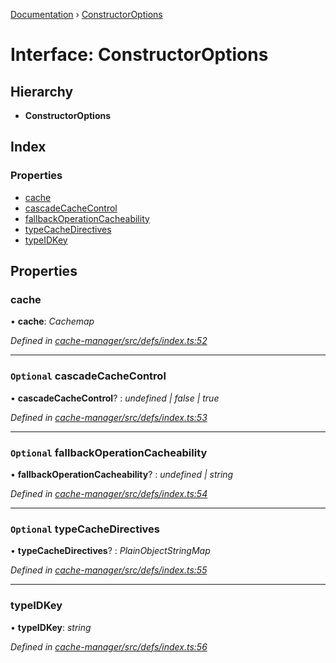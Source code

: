 [Documentation](../README.md) › [ConstructorOptions](constructoroptions.md)

# Interface: ConstructorOptions

## Hierarchy

* **ConstructorOptions**

## Index

### Properties

* [cache](constructoroptions.md#cache)
* [cascadeCacheControl](constructoroptions.md#optional-cascadecachecontrol)
* [fallbackOperationCacheability](constructoroptions.md#optional-fallbackoperationcacheability)
* [typeCacheDirectives](constructoroptions.md#optional-typecachedirectives)
* [typeIDKey](constructoroptions.md#typeidkey)

## Properties

###  cache

• **cache**: *Cachemap*

*Defined in [cache-manager/src/defs/index.ts:52](https://github.com/badbatch/graphql-box/blob/6a2398d/packages/cache-manager/src/defs/index.ts#L52)*

___

### `Optional` cascadeCacheControl

• **cascadeCacheControl**? : *undefined | false | true*

*Defined in [cache-manager/src/defs/index.ts:53](https://github.com/badbatch/graphql-box/blob/6a2398d/packages/cache-manager/src/defs/index.ts#L53)*

___

### `Optional` fallbackOperationCacheability

• **fallbackOperationCacheability**? : *undefined | string*

*Defined in [cache-manager/src/defs/index.ts:54](https://github.com/badbatch/graphql-box/blob/6a2398d/packages/cache-manager/src/defs/index.ts#L54)*

___

### `Optional` typeCacheDirectives

• **typeCacheDirectives**? : *PlainObjectStringMap*

*Defined in [cache-manager/src/defs/index.ts:55](https://github.com/badbatch/graphql-box/blob/6a2398d/packages/cache-manager/src/defs/index.ts#L55)*

___

###  typeIDKey

• **typeIDKey**: *string*

*Defined in [cache-manager/src/defs/index.ts:56](https://github.com/badbatch/graphql-box/blob/6a2398d/packages/cache-manager/src/defs/index.ts#L56)*
